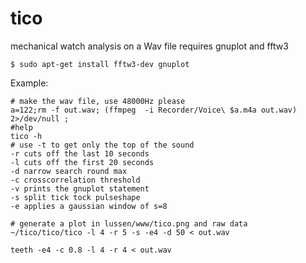 # tico
mechanical watch analysis  on a Wav file
requires gnuplot and fftw3

```
$ sudo apt-get install fftw3-dev gnuplot
```

Example:

```
# make the wav file, use 48000Hz please
a=122;rm -f out.wav; (ffmpeg  -i Recorder/Voice\ $a.m4a out.wav) 2>/dev/null ; 
#help
tico -h
# use -t to get only the top of the sound
-r cuts off the last 10 seconds
-l cuts off the first 20 seconds
-d narrow search round max
-c crosscorrelation threshold
-v prints the gnuplot statement
-s split tick tock pulseshape
-e applies a gaussian window of s=8 

# generate a plot in lussen/www/tico.png and raw data
~/tico/tico/tico -l 4 -r 5 -s -e4 -d 50 < out.wav 

teeth -e4 -c 0.8 -l 4 -r 4 < out.wav
```
